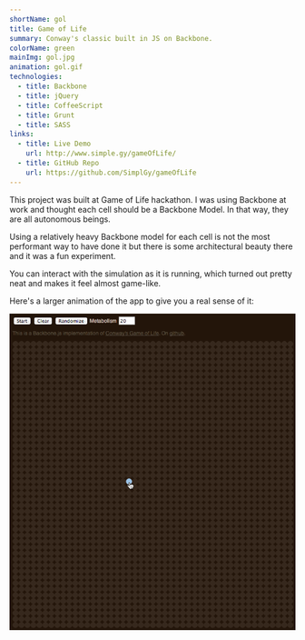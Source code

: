 ```yaml
---
shortName: gol
title: Game of Life
summary: Conway's classic built in JS on Backbone.
colorName: green
mainImg: gol.jpg
animation: gol.gif
technologies:
  - title: Backbone
  - title: jQuery
  - title: CoffeeScript
  - title: Grunt
  - title: SASS
links:
  - title: Live Demo
    url: http://www.simple.gy/gameOfLife/
  - title: GitHub Repo
    url: https://github.com/SimplGy/gameOfLife 
---
```


This project was built at Game of Life hackathon. I was using Backbone at work and thought each cell should be a Backbone Model. In that way, they are all autonomous beings.

Using a relatively heavy Backbone model for each cell is not the most performant way to have done it but there is some architectural beauty there and it was a fun experiment.

You can interact with the simulation as it is running, which turned out pretty neat and makes it feel almost game-like.

Here's a larger animation of the app to give you a real sense of it:

![Large Game of Life Animation](/projects/animation/gol-large.gif)